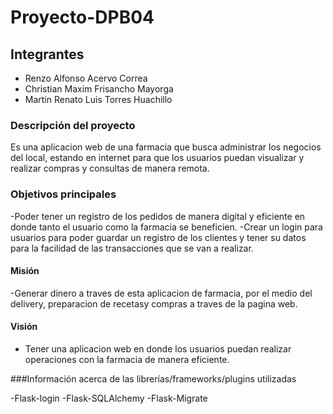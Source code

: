 # Proyecto-DPB04

## Integrantes

- Renzo Alfonso Acervo Correa
- Christian Maxim Frisancho Mayorga
- Martin Renato Luis Torres Huachillo

### Descripción del proyecto

Es una aplicacion web de una farmacia que busca administrar los negocios del local, estando en internet para que los usuarios puedan visualizar y realizar compras y consultas de manera remota.

### Objetivos principales

-Poder tener un registro de los pedidos de manera digital y eficiente en donde tanto el usuario como la farmacia se beneficien.
-Crear un login para usuarios para poder guardar un registro de los clientes y tener su datos para la facilidad de las transacciones que se van a realizar.


#### Misión

-Generar dinero a traves de esta aplicacion de farmacia, por el medio del delivery, preparacion de recetasy compras a traves de la pagina web.

#### Visión

- Tener una aplicacion web en donde los usuarios puedan realizar operaciones con la farmacia de manera eficiente.

###Información acerca de las librerías/frameworks/plugins utilizadas

-Flask-login
-Flask-SQLAlchemy
-Flask-Migrate




